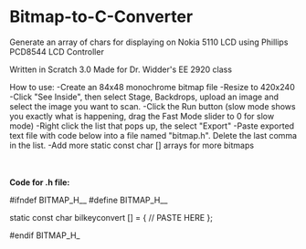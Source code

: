 # Bitmap-to-C-Converter
Generate an array of chars for displaying on Nokia 5110 LCD using Phillips PCD8544 LCD Controller
<br>

Written in Scratch 3.0
Made for Dr. Widder's EE 2920 class
<br>

How to use:
-Create an 84x48 monochrome bitmap file
-Resize to 420x240
-Click "See Inside", then select Stage, Backdrops, upload an image and select the image you want to scan.
-Click the Run button (slow mode shows you exactly what is happening, drag the Fast Mode slider to 0 for slow mode)
-Right click the list that pops up, the select "Export"
-Paste exported text file with code below into a file named "bitmap.h". Delete the last comma in the list.
-Add more static const char [] arrays for more bitmaps

<br>

<br>
<b>Code for .h file:</b>

#ifndef BITMAP_H__
#define BITMAP_H__

static const char bilkeyconvert [] = {
 // PASTE HERE
  };

#endif BITMAP_H_
